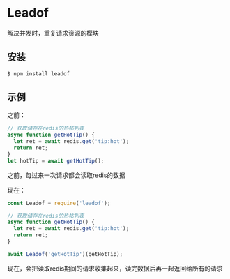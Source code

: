 # Leadof

解决并发时，重复请求资源的模块

## 安装

```bash
$ npm install leadof
```

## 示例

之前：
```javascript
// 获取储存在redis的热帖列表
async function getHotTip() {
  let ret = await redis.get('tip:hot');
  return ret;
}
let hotTip = await getHotTip();
```
之前，每过来一次请求都会读取redis的数据

现在：
```javascript
const Leadof = require('leadof');

// 获取储存在redis的热帖列表
async function getHotTip() {
  let ret = await redis.get('tip:hot');
  return ret;
}

await Leadof('getHotTip')(getHotTip);
```
现在，会把读取redis期间的请求收集起来，读完数据后再一起返回给所有的请求